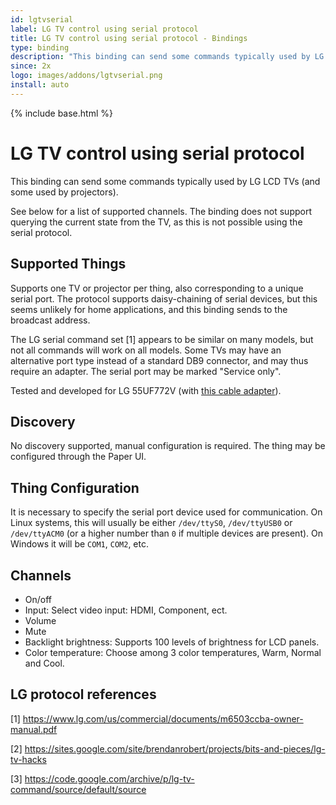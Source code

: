 ```yaml
---
id: lgtvserial
label: LG TV control using serial protocol
title: LG TV control using serial protocol - Bindings
type: binding
description: "This binding can send some commands typically used by LG LCD TVs (and some used by projectors)."
since: 2x
logo: images/addons/lgtvserial.png
install: auto
---
```


<!-- Attention authors: Do not edit directly. Please add your changes to the appropriate source repository -->

{% include base.html %}

# LG TV control using serial protocol

This binding can send some commands typically used by LG LCD TVs (and some used by projectors).

See below for a list of supported channels.
The binding does not support querying the current state from the TV, as this is not possible using the serial protocol.

## Supported Things

Supports one TV or projector per thing, also corresponding to a unique serial port.
The protocol supports daisy-chaining of serial devices, but this seems unlikely for home
applications, and this binding sends to the broadcast address.

The LG serial command set [1] appears to be similar on many models, but not all commands will work on all models.
Some TVs may have an alternative port type instead of a standard DB9 connector, and may thus require an adapter.
The serial port may be marked "Service only".

Tested and developed for LG 55UF772V (with [this cable adapter](http://www.ebay.com/itm/DB9-9-Pin-Female-To-TRS-3-5mm-Male-Stereo-Serial-Data-Converter-Cable-1-8M-6Ft-/291541959764?)).

## Discovery

No discovery supported, manual configuration is required.
The thing may be configured through the Paper UI.

## Thing Configuration

It is necessary to specify the serial port device used for communication.
On Linux systems, this will usually be either `/dev/ttyS0`, `/dev/ttyUSB0` or `/dev/ttyACM0` (or a higher  number than `0` if multiple devices are present).
On Windows it will be `COM1`, `COM2`, etc.

## Channels

*   On/off
*   Input: Select video input: HDMI, Component, ect.
*   Volume
*   Mute
*   Backlight brightness: Supports 100 levels of brightness for LCD panels.
*   Color temperature: Choose among 3 color temperatures, Warm, Normal and Cool.

## LG protocol references

[1] <https://www.lg.com/us/commercial/documents/m6503ccba-owner-manual.pdf>

[2] <https://sites.google.com/site/brendanrobert/projects/bits-and-pieces/lg-tv-hacks>

[3] <https://code.google.com/archive/p/lg-tv-command/source/default/source>
